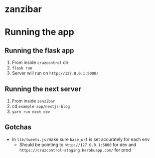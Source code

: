 # zanzibar

# Running the app

## Running the flask app
1. From inside `cruzcontrol` dir
2. `flask run`
3. Server will run on `http://127.0.0.1:5000/`

## Running the next server
1. From inside `zanzibar`
2. cd `example-app/nextjs-blog`
3. `yarn run next dev`

## Gotchas
- In `lib/tweets.js` make sure `base_url` is set accurately for each env
    - Should be pointing to `http://127.0.0.1:5000` for dev and `https://cruzcontrol-staging.herokuapp.com/` for prod
